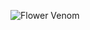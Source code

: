 ![Flower Venom](https://static.wikia.nocookie.net/v__/images/5/56/Kairikibearvenom.png/revision/latest?cb=20180802220826&path-prefix=vocaloidlyrics)
